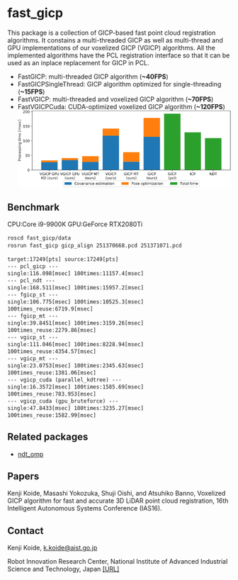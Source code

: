 # fast_gicp

This package is a collection of GICP-based fast point cloud registration algorithms. It constains a multi-threaded GICP as well as multi-thread and GPU implementations of our voxelized GICP (VGICP) algorithms. All the implemented algorithms have the PCL registration interface so that it can be used as an inplace replacement for GICP in PCL.

- FastGICP: multi-threaded GICP algorithm (**\~40FPS**)
- FastGICPSingleThread: GICP algorithm optimized for single-threading (**\~15FPS**)
- FastVGICP: multi-threaded and voxelized GICP algorithm (**\~70FPS**)
- FastVGICPCuda: CUDA-optimized voxelized GICP algorithm (**\~120FPS**)
![proctime](data/proctime.png)


## Benchmark
CPU:Core i9-9900K GPU:GeForce RTX2080Ti

```bash
roscd fast_gicp/data
rosrun fast_gicp gicp_align 251370668.pcd 251371071.pcd
```

```
target:17249[pts] source:17249[pts]
--- pcl_gicp ---
single:116.098[msec] 100times:11157.4[msec] 
--- pcl_ndt ---
single:168.511[msec] 100times:15957.2[msec] 
--- fgicp_st ---
single:106.775[msec] 100times:10525.3[msec] 100times_reuse:6719.9[msec]
--- fgicp_mt ---
single:39.8451[msec] 100times:3159.26[msec] 100times_reuse:2279.86[msec]
--- vgicp_st ---
single:111.046[msec] 100times:8228.94[msec] 100times_reuse:4354.57[msec]
--- vgicp_mt ---
single:23.0753[msec] 100times:2345.63[msec] 100times_reuse:1381.06[msec]
--- vgicp_cuda (parallel_kdtree) ---
single:16.3572[msec] 100times:1585.69[msec] 100times_reuse:783.953[msec]
--- vgicp_cuda (gpu_bruteforce) ---
single:47.8433[msec] 100times:3235.27[msec] 100times_reuse:1582.99[msec]
```

## Related packages
- [ndt_omp](https://github.com/koide3/ndt_omp)


## Papers
Kenji Koide, Masashi Yokozuka, Shuji Oishi, and Atsuhiko Banno, Voxelized GICP algorithm for fast and accurate 3D LiDAR point cloud registration, 16th Intelligent Autonomous Systems Conference (IAS16). 

## Contact
Kenji Koide, k.koide@aist.go.jp

Robot Innovation Research Center, National Institute of Advanced Industrial Science and Technology, Japan  [\[URL\]](https://unit.aist.go.jp/rirc/en/team/smart_mobility.html)